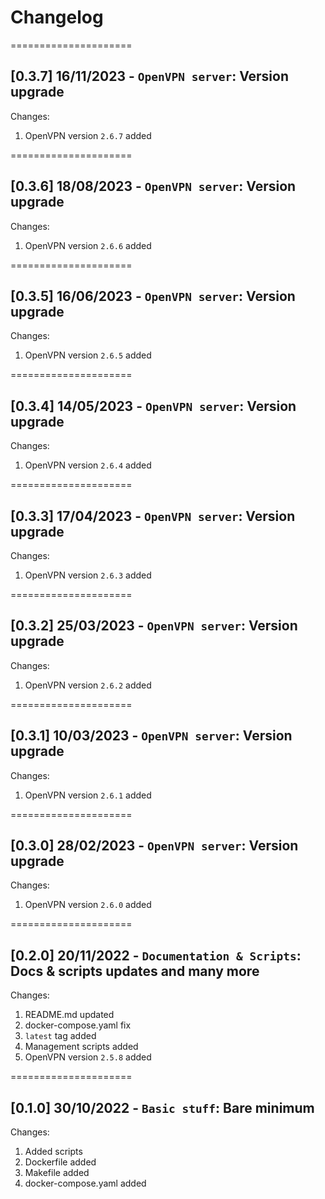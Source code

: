
# Changelog

=====================
## [0.3.7] 16/11/2023 - `OpenVPN server`: Version upgrade

Changes:
1. OpenVPN version `2.6.7` added

=====================
## [0.3.6] 18/08/2023 - `OpenVPN server`: Version upgrade

Changes:
1. OpenVPN version `2.6.6` added

=====================
## [0.3.5] 16/06/2023 - `OpenVPN server`: Version upgrade

Changes:
1. OpenVPN version `2.6.5` added

=====================
## [0.3.4] 14/05/2023 - `OpenVPN server`: Version upgrade

Changes:
1. OpenVPN version `2.6.4` added

=====================
## [0.3.3] 17/04/2023 - `OpenVPN server`: Version upgrade

Changes:
1. OpenVPN version `2.6.3` added

=====================
## [0.3.2] 25/03/2023 - `OpenVPN server`: Version upgrade

Changes:
1. OpenVPN version `2.6.2` added

=====================
## [0.3.1] 10/03/2023 - `OpenVPN server`: Version upgrade

Changes:
1. OpenVPN version `2.6.1` added

=====================
## [0.3.0] 28/02/2023 - `OpenVPN server`: Version upgrade

Changes:
1. OpenVPN version `2.6.0` added

=====================
## [0.2.0] 20/11/2022 - `Documentation & Scripts`: Docs & scripts updates and many more

Changes:
1. README.md updated
2. docker-compose.yaml fix
3. `latest` tag added
4. Management scripts added
5. OpenVPN version `2.5.8` added

=====================
## [0.1.0] 30/10/2022 - `Basic stuff`: Bare minimum

Changes:
1. Added scripts
2. Dockerfile added
3. Makefile added
4. docker-compose.yaml added